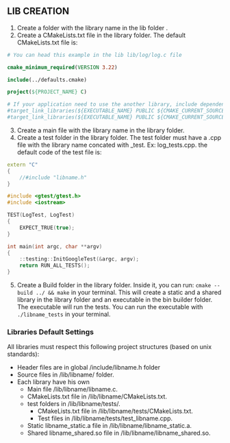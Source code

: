 ## LIB CREATION

1. Create a folder with the library name in the lib folder .
2. Create a CMakeLists.txt file in the library folder. The default CMakeLists.txt file is:

```cmake
# You can head this example in the lib lib/log/log.c file

cmake_minimum_required(VERSION 3.22)

include(../defaults.cmake)

project(${PROJECT_NAME} C)

# If your application need to use the another library, include dependencies here:
#target_link_libraries(${EXECUTABLE_NAME} PUBLIC ${CMAKE_CURRENT_SOURCE_DIR}/../log/liblog_static.a)
#target_link_libraries(${EXECUTABLE_NAME} PUBLIC ${CMAKE_CURRENT_SOURCE_DIR}/../d_structs/libd_structs_static.a)
```

3. Create a main file with the library name in the library folder.
4. Create a test folder in the library folder. The test folder must have a
   .cpp file with the library name concated with _test. Ex: log_tests.cpp. the default
   code of the test file is:

```cpp
extern "C"
{
    //#include "libname.h"
}

#include <gtest/gtest.h>
#include <iostream>

TEST(LogTest, LogTest)
{
    EXPECT_TRUE(true);
}

int main(int argc, char **argv)
{
    ::testing::InitGoogleTest(&argc, argv);
    return RUN_ALL_TESTS();
}
```

5. Create a Build folder in the library folder.
   Inside it, you can run: `cmake --build ../ && make` in your terminal. This will
   create a static and a shared library in the library folder and an executable
   in the bin builder folder. The executable will run the tests. You can run
   the executable with `./libname_tests` in your terminal.

### Libraries Default Settings

All libraries must respect this following project structures (based on unix standards):

* Header files are in global /include/libname.h folder
* Source files in /lib/libname/ folder.
* Each library have his own
    * Main file /lib/libname/libname.c.
    * CMakeLists.txt file in /lib/libname/CMakeLists.txt.
    * test folders in /lib/libname/tests/.
        * CMakeLists.txt file in /lib/libname/tests/CMakeLists.txt.
        * Test files in /lib/libname/tests/test_libname.cpp.
    * Static libname_static.a file in /lib/libname/libname_static.a.
    * Shared libname_shared.so file in /lib/libname/libname_shared.so.